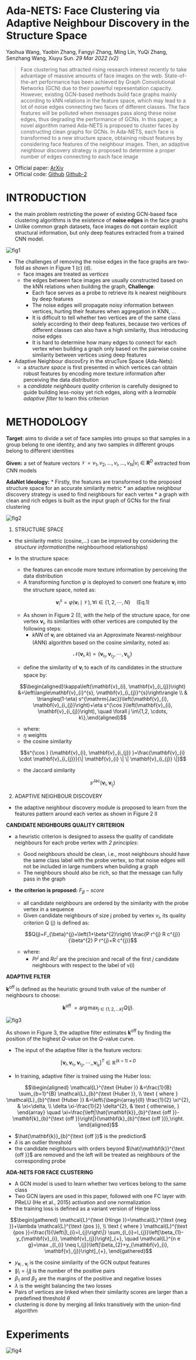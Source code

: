 # Ada-NETS: Face Clustering via Adaptive Neighbour Discovery in the Structure Space
Yaohua Wang, Yaobin Zhang, Fangyi Zhang, Ming Lin, YuQi Zhang, Senzhang Wang, Xiuyu Sun. _29 Mar 2022 (v2)_

> Face clustering has attracted rising research interest recently to take advantage of massive amounts of face images on the web. State-of-the-art performance has been achieved by Graph Convolutional Networks (GCN) due to their powerful representation capacity. However, existing GCN-based methods build face graphs mainly according to kNN relations in the feature space, which may lead to a lot of noise edges connecting two faces of different classes. The face features will be polluted when messages pass along these noise edges, thus degrading the performance of GCNs. 
> In this paper, a novel algorithm named Ada-NETS is proposed to cluster faces by constructing clean graphs for GCNs. In Ada-NETS, each face is transformed to a new structure space, obtaining robust features by considering face features of the neighbour images. Then, an adaptive neighbour discovery strategy is proposed to determine a proper number of edges connecting to each face image

* Official paper: [ArXiv](https://arxiv.org/abs/2202.03800)
* Official code: [Github](https://github.com/damo-cv/ada-nets) [Github-2](https://github.com/Thomas-wyh/Ada-NETS)

# INTRODUCTION
- the main problem restricting the power of existing GCN-based face clustering algorithms is the existence of **noise edges** in the face graphs
- Unlike common graph datasets, face images do not contain explicit structural information, but only deep features extracted from a trained CNN model.

![fig1](../../asset/images/Adanets/fig1.jpg)

- The challenges of removing the noise edges in the face graphs are two-fold as shown in Figure 1 (c) (d). 
  - face images are treated as _vertices_
  - the edges between face images are usually constructed based on the kNN relations when building the graph, **Challenge**:
    -  Each face serves as a probe to retrieve its k nearest neighbours by deep features
    -  The noise edges will propagate noisy information between vertices, hurting their features when aggregation in KNN, ...
    -  It is difficult to tell whether two vertices are of the same class solely according to their deep features, because two vertices of different classes can also have a high similarity, thus introducing noise edges
    -  It is hard to determine how many edges to connect for each vertex when building a graph only based on the pairwise cosine similarity between vertices using deep features
- Adaptive Neighbour discovEry in the strucTure Space (Ada-Nets):
  - a _structure space_ is first presented in which vertices can obtain robust features by encoding more texture information after perceiving the data distribution 
  - a _candidate neighbours quality criterion_ is carefully designed to guide building less-noisy yet rich edges, along with a _learnable adaptive filter_ to learn this criterion

# METHODOLOGY
**Target**:  aims to divide a set of face samples into groups so that samples in a group belong to one identity, and any two samples in different groups belong to different identities

**Given:** a set of feature vectors $\mathcal{V} = {v_1, v_2, ..., v_i, ..., v_N | v_i \in \mathbf{R}^D}$ extracted from CNN models

**AdaNet Ideology:**
    * Firstly, the features are transformed to the proposed structure space for an accurate similarity metric
    * an adaptive neighbour discovery strategy is used to find neighbours for each vertex
    * a graph with clean and rich edges is built as the input graph of GCNs for the final clustering    

![fig2](../../asset/images/Adanets/fig2.jpg)

1. STRUCTURE SPACE

-  the similarity metric (cosine,...) can be improved by considering the _structure information_(the neighbourhood relationships)
-  In the structure space:
   -  the features can encode more texture information by perceiving the data distribution
   -  A transforming function $\varphi$ is deployed to convert one feature $\mathbf{v}_{i}$ into the structure space, noted as:
  
    $$\mathbf{v}_{i}^{s}=\varphi \left (\mathbf{v}_{i} \mid \mathcal{V} \right), \forall i \in\{1,2, \cdots, N\} \quad \text{(Eq.1)}$$

   - As shown in Figure 2 (I), with the help of the structure space, for one vertex $\mathbf{v}_{i}$, its similarities with other vertices are computed by the following steps:
     *   _kNN_ of $\mathbf{v}_{i}$ are obtained via an Approximate Nearest-neighbour (ANN) algorithm based on the cosine similarity, noted as:
  
    $$\mathcal{N} (\mathbf{v}_{i}, k) =  \{\mathbf{v}_{i_{1}}, \mathbf{v}_{i_{2}}, \cdots, \mathbf{v}_{i_{k}} \}$$

     *   define the similarity of $\mathbf{v}_{i}$ to each of its candidates in the structure space by:

    $$\begin{aligned}\kappa\left(\mathbf{v}_{i}, \mathbf{v}_{i_{j}}\right) &=\left\langle\mathbf{v}_{i}^{s}, \mathbf{v}_{i_{j}}^{s}\right\rangle \\ & \triangleq(1-\eta) s^{\mathrm{Jac}}\left(\mathbf{v}_{i}, \mathbf{v}_{i_{j}}\right)+\eta s^{\cos }\left(\mathbf{v}_{i}, \mathbf{v}_{i_{j}}\right), \quad \forall j \in\{1,2, \cdots, k\},\end{aligned}$$

    * where:
     - $\eta$ weights 
     - the cosine similarity 
     
     $$s^{\cos } (\mathbf{v}_{i}, \mathbf{v}_{i_{j}} )=\frac{\mathbf{v}_{i} \cdot \mathbf{v}_{i_{j}}}{\| \mathbf{v}_{i} \| \| \mathbf{v}_{i_{j}} \|}$$
     
     - the Jaccard similarity 
     
     $$s^{\mathrm{Jac}} \left (\mathbf{v}_{i}, \mathbf{v}_{i_{j}} \right)$$
     

2. ADAPTIVE NEIGHBOUR DISCOVERY

- the adaptive neighbour discovery module is proposed to learn from the features pattern around each vertex as shown in Figure 2 II

**CANDIDATE NEIGHBOURS QUALITY CRITERION**

-   a heuristic criterion is designed to assess the quality of candidate neighbours for each probe vertex with _2 principles_:
    -   Good neighbours should be clean, i.e., most neighbours should have the same class label with the probe vertex, so that noise edges will not be included in large numbers when building a graph
    -   The neighbours should also be rich, so that the message can fully pass in the graph
  
-   **the criterion is proposed:** $F_{\beta}-score$
    -   all candidate neighbours are ordered by the similarity with the probe vertex in a sequence
    -    Given candidate neighbours of size j probed by vertex $v_i$,  its quality criterion Q (j) is defined as:
  
    $$Q(j)=F_{\beta}^{j}=\left(1+\beta^{2}\right) \frac{P r^{j} R c^{j}}{\beta^{2} P r^{j}+R c^{j}}$$

    - where:
      - $P r^{j} \text{ and } R c^{j}$ are the precision and recall of the first _j_ candidate neighbours with respect to the label of v(i)


**ADAPTIVE FILTER**

$\mathbf{k}^{\text {off }}$ is defined as the heuristic ground truth value of the number of neighbours to choose:

$$\mathbf{k}^{\text {off }}=\arg \max _{j \in\{1,2, \ldots k\}} Q(j) .$$

![fig3](../../asset/images/Adanets/fig3.jpg)

As shown in Figure 3, the adaptive filter estimates $\mathbf{k}^{\text {off }}$ by finding the position of the highest $Q$-value on the $Q$-value curve. 

- The input of the adaptive filter is the feature vectors:

$$\left[\mathbf{v}_{i}, \mathbf{v}_{i_{1}}, \mathbf{v}_{i_{2}}, \cdots,, \mathbf{v}_{i_{k}}\right]^{T} \in \mathbb{R}^{(k+1) \times D}$$
 
- In training, adaptive filter is trained using the Huber loss:

$$\begin{aligned} \mathcal{L}^{\text {Huber }} &=\frac{1}{B} \sum_{b=1}^{B} \mathcal{L}_{b}^{\text {Huber }}, \\ \text { where } \mathcal{L}_{b}^{\text {Huber }} &=\left\{\begin{array}{ll} \frac{1}{2} \xi^{2}, & \xi<\delta, \\ \delta \xi-\frac{1}{2} \delta^{2}, & \text { otherwise, } \end{array} \quad \xi=\frac{\left|\hat{\mathbf{k}}_{b}^{\text {off }}-\mathbf{k}_{b}^{\text {off }}\right|}{\mathbf{k}_{b}^{\text {off }}},\right. \end{aligned}$$

  - $\hat{\mathbf{k}}_{b}^{\text {off }}$ is the prediction$
  - $\delta$ is an outlier threshold
  - the candidate neighbours with orders beyond $\hat{\mathbf{k}}^{\text {off }}$ are removed and the left will be treated as neighbours of the corresponding probe


**ADA-NETS FOR FACE CLUSTERING**

- A GCN model is used to learn whether two vertices belong to the same class
- Two GCN layers are used in this paper, followed with one FC layer with PReLU (He et al., 2015) activation and one normalization
- the training loss is defined as a variant version of Hinge loss

$$\begin{gathered}
\mathcal{L}^{\text {Hinge }}=\mathcal{L}^{\text {neg }}+\lambda \mathcal{L}^{\text {pos }}, \\
\text { where } \mathcal{L}^{\text {pos }}=\frac{1}{\left\|l_{i}=l_{j}\right\|} \sum_{l_{i}=l_{j}}\left[\beta_{1}-y_{\mathbf{v}_{i}, \mathbf{v}_{j}}\right]_{+}, \quad \mathcal{L}^{n e g}=\max _{l_{i} \neq l_{j}}\left[\beta_{2}+y_{\mathbf{v}_{i}, \mathbf{v}_{j}}\right]_{+},
\end{gathered}$$

  - $y_{\mathbf{v}_{i}\text{ , }\mathbf{v}_{j}}$ is the cosine similarity of the GCN output features
  - $\left\|l_{i}=l_{j}\right\|$ is the number of the positive pairs
  - $\beta_{1} \text{ and } \beta_{2}$ are the margins of the positive and negative losses
  - $\lambda$ is the weight balancing the two losses
- Pairs of vertices are linked when their similarity scores are larger than a predefined threshold $\theta$
- clustering is done by merging all links transitively with the union-find algorithm

# Experiments

![fig4](../../asset/images/Adanets/fig4.jpg)

